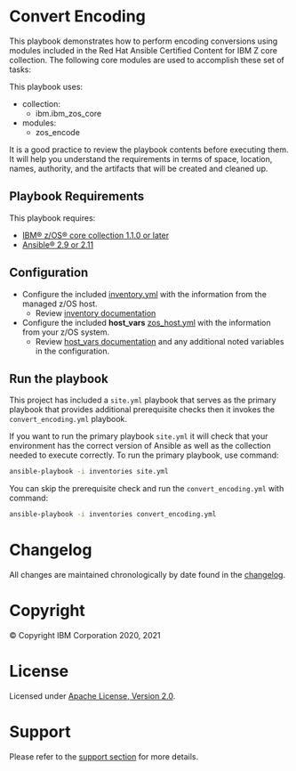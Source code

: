 # Convert Encoding
This playbook demonstrates how to perform encoding conversions using modules
included in the Red Hat Ansible Certified Content for IBM Z core collection.
The following core modules are used to accomplish these set of tasks:

This playbook uses:
  - collection:
    - ibm.ibm_zos_core
  - modules:
    - zos_encode

It is a good practice to review the playbook contents before executing
them. It will help you understand the requirements in terms of space, location,
names, authority, and the artifacts that will be created and cleaned up.

## Playbook Requirements
This playbook requires:

- [IBM® z/OS® core collection 1.1.0 or later](https://galaxy.ansible.com/ibm/ibm_zos_core)
- [Ansible® 2.9 or 2.11](https://docs.ansible.com/ansible/latest/installation_guide/intro_installation.html)

## Configuration
- Configure the included [inventory.yml](inventories/inventory.yml) with the
  information from the managed z/OS host.
  - Review [inventory documentation](../../../docs/share/zos_core/configure_inventory.md)
- Configure the included **host_vars** [zos_host.yml](inventories/host_vars/zos_host.yml)
  with the information from your z/OS system.
  - Review [host_vars documentation](../../../docs/share/zos_core/configure_host_vars.md)
    and any additional noted variables in the configuration.

## Run the playbook
This project has included a `site.yml` playbook that serves as the primary playbook
that provides additional prerequisite checks then it invokes the `convert_encoding.yml`
playbook.

If you want to run the primary playbook `site.yml` it will check that your environment
has the correct version of Ansible as well as the collection needed to execute
correctly. To run the primary playbook, use command:

```bash
ansible-playbook -i inventories site.yml
```

You can skip the prerequisite check and run the `convert_encoding.yml` with
command:

```bash
ansible-playbook -i inventories convert_encoding.yml
```

# Changelog
All changes are maintained chronologically by date found in the
[changelog](changelog.yml).

# Copyright
© Copyright IBM Corporation 2020, 2021

# License
Licensed under [Apache License,
Version 2.0](https://opensource.org/licenses/Apache-2.0).

# Support
Please refer to the [support section](../../../README.md#support) for more
details.

